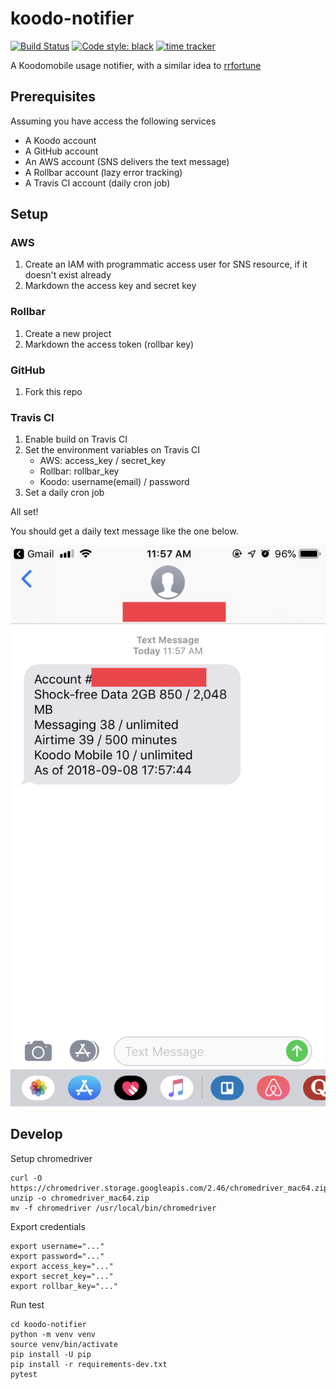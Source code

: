 # koodo-notifier

[![Build Status](https://travis-ci.org/zehengl/koodo-notifier.svg?branch=master)](https://travis-ci.org/zehengl/koodo-notifier)
[![Code style: black](https://img.shields.io/badge/code%20style-black-000000.svg)](https://github.com/ambv/black)
[![time tracker](https://wakatime.com/badge/github/zehengl/koodo-notifier.svg)](https://wakatime.com/badge/github/zehengl/koodo-notifier)

A Koodomobile usage notifier, with a similar idea to [rrfortune](https://github.com/zehengl/rrfortune)

## Prerequisites

Assuming you have access the following services

- A Koodo account
- A GitHub account
- An AWS account (SNS delivers the text message)
- A Rollbar account (lazy error tracking)
- A Travis CI account (daily cron job)

## Setup

### AWS

1. Create an IAM with programmatic access user for SNS resource, if it doesn't exist already
2. Markdown the access key and secret key

### Rollbar

1. Create a new project
2. Markdown the access token (rollbar key)

### GitHub

1. Fork this repo

### Travis CI

1. Enable build on Travis CI
2. Set the environment variables on Travis CI
   - AWS: access_key / secret_key
   - Rollbar: rollbar_key
   - Koodo: username(email) / password
3. Set a daily cron job

All set!

You should get a daily text message like the one below.

![example](https://github.com/zehengl/koodo-notifier/blob/master/example.jpg)

## Develop

Setup chromedriver

    curl -O https://chromedriver.storage.googleapis.com/2.46/chromedriver_mac64.zip
    unzip -o chromedriver_mac64.zip
    mv -f chromedriver /usr/local/bin/chromedriver

Export credentials

    export username="..."
    export password="..."
    export access_key="..."
    export secret_key="..."
    export rollbar_key="..."

Run test

    cd koodo-notifier
    python -m venv venv
    source venv/bin/activate
    pip install -U pip
    pip install -r requirements-dev.txt
    pytest
